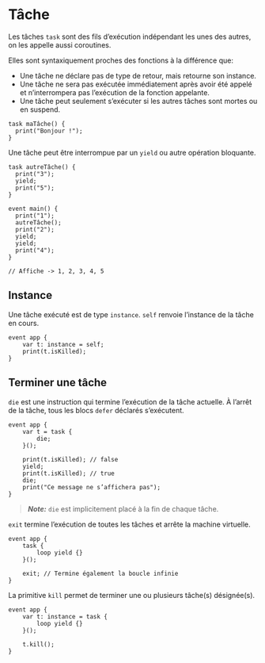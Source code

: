 # Tâche

Les tâches `task` sont des fils d’exécution indépendant les unes des autres, on les appelle aussi coroutines.

Elles sont syntaxiquement proches des fonctions à la différence que:
* Une tâche ne déclare pas de type de retour, mais retourne son instance.
* Une tâche ne sera pas exécutée immédiatement après avoir été appelé et n’interrompera pas l’exécution de la fonction appelante.
* Une tâche peut seulement s’exécuter si les autres tâches sont mortes ou en suspend.

```grimoire
task maTâche() {
  print("Bonjour !");
}
```
Une tâche peut être interrompue par un `yield` ou autre opération bloquante.
```grimoire
task autreTâche() {
  print("3");
  yield;
  print("5");
}

event main() {
  print("1");
  autreTâche();
  print("2");
  yield;
  yield;
  print("4");
}

// Affiche -> 1, 2, 3, 4, 5
```

## Instance

Une tâche exécuté est de type `instance`.
`self` renvoie l’instance de la tâche en cours.

```grimoire
event app {
    var t: instance = self;
    print(t.isKilled);
}
```

## Terminer une tâche

`die` est une instruction qui termine l’exécution de la tâche actuelle.
À l’arrêt de la tâche, tous les blocs `defer` déclarés s’exécutent.

```grimoire
event app {
    var t = task {
        die;
    }();

    print(t.isKilled); // false
    yield;
    print(t.isKilled); // true
    die;
    print("Ce message ne s’affichera pas");
}
```
> ***Note:***
`die` est implicitement placé à la fin de chaque tâche.

`exit` termine l’exécution de toutes les tâches et arrête la machine virtuelle.

```grimoire
event app {
    task {
        loop yield {}
    }();

    exit; // Termine également la boucle infinie
}
```

La primitive `kill` permet de terminer une ou plusieurs tâche(s) désignée(s).

```grimoire
event app {
    var t: instance = task {
        loop yield {}
    }();

    t.kill();
}
```